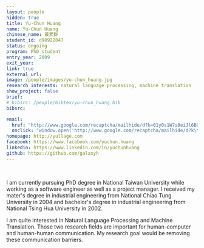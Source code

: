 ```yaml
---
layout: people
hidden: true
title: Yu-Chun Huang
name: Yu-Chun Huang
chinese_name: 黃羑群
student_id: d98922047
status: ongoing
program: PhD student
entry_year: 2009
exit_year:
link: true
external_url: 
image: /people/images/yu-chun_huang.jpg
research_interests: natural language processing, machine translation
show_project: false
brief: 
# bibsrc: /people/bibtex/yu-chun_huang.bib
bibsrc: 

email:
  href: "http://www.google.com/recaptcha/mailhide/d?k=01y0s1W7s0eiJl6BOAXk7jBQ==&amp;c=X_ECxVoirU1vue3n9nFLm6OT954HQFGiuOQnRbbXru8="
  onclick: "window.open('http://www.google.com/recaptcha/mailhide/d?k\\07501y0s1W7s0eiJl6BOAXk7jBQ\\75\\75\\46c\\75X_ECxVoirU1vue3n9nFLm6OT954HQFGiuOQnRbbXru8\\075', '', 'toolbar=0,scrollbars=0,location=0,statusbar=0,menubar=0,resizable=0,width=500,height=300'); return false;"
homepage: http://yullage.com
facebook: https://www.facebook.com/yuchun.huang
linkedin: https://www.linkedin.com/in/yuchunhuang
github: https://github.com/galaxyh
---
```


<br />

I am currently pursuing PhD degree in National Taiwan University while working as a software engineer as well as a project manager. I received my mater's degree in industrial engineering from National Chiao Tung University in 2004 and bachelor's degree in industrial engineering from National Tsing Hua University in 2002.

I am quite interested in Natural Language Processing and Machine Translation. Those two research fields are important for human-computer and human-human communication. My research goal would be removing these communication barriers. 
